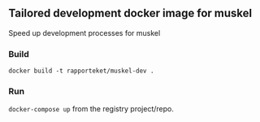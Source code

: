 ## Tailored development docker image for muskel 

Speed up development processes for muskel

### Build
```docker build -t rapporteket/muskel-dev .```

### Run
```docker-compose up``` from the registry project/repo.
